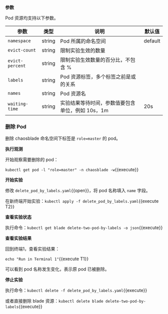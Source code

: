 **参数**

Pod 资源均支持以下参数。

| 参数 | 类型 | 说明 | 默认值 |
| --- | --- | --- | --- |
| `namespace` | string | Pod 所属的命名空间 | default |
| `evict-count` | string | 限制实验生效的数量 | |
| `evict-percent` | string | 限制实验生效数量的百分比，不包含 % | |
| `labels` | string | Pod 资源标签，多个标签之前是或的关系 | |
| `names` | string | Pod 资源名 | |
| `waiting-time` | string | 实验结果等待时间，参数值要包含单位，例如 10s，1m | 20s |

### 删除 Pod

删除 chaosblade 命名空间下标签是 `role=master` 的 pod。

**执行观测**

开始观察需要删除的 pod：

`kubectl get pod -l "role=master" -n chaosblade -w`{{execute}}

**开始实验**

修改 `delete_pod_by_labels.yaml`{{open}}，将 pod 名称填入 `name` 字段。

在新终端开始实验：`kubectl apply -f delete_pod_by_labels.yaml`{{execute T2}}

**查看实验状态**

执行命令：`kubectl get blade delete-two-pod-by-labels -o json`{{execute}}

**查看实验结果**

回到终端1，查看实验结果：

`echo "Run in Terminal 1"`{{execute T1}}

可以看到 pod 名称发生变化，表示原 pod 已被删除。

**停止实验**

执行命令：`kubectl delete -f delete_pod_by_labels.yaml`{{execute}}

或者直接删除 blade 资源：`kubectl delete blade delete-two-pod-by-labels`{{execute}}
